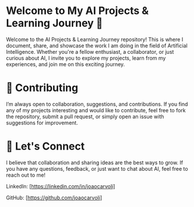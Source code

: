 # Welcome to My AI Projects & Learning Journey 🤖

Welcome to the AI Projects & Learning Journey repository! This is where I document, share, and showcase the work I am doing in the field of Artificial Intelligence. Whether you're a fellow enthusiast, a collaborator, or just curious about AI, I invite you to explore my projects, learn from my experiences, and join me on this exciting journey.

# 🤝 Contributing
I’m always open to collaboration, suggestions, and contributions. If you find any of my projects interesting and would like to contribute, feel free to fork the repository, submit a pull request, or simply open an issue with suggestions for improvement.

# 💬 Let's Connect
I believe that collaboration and sharing ideas are the best ways to grow. If you have any questions, feedback, or just want to chat about AI, feel free to reach out to me!

LinkedIn: [https://linkedin.com/in/joaocarvoli]

GitHub: [https://github.com/joaocarvoli]
